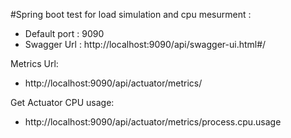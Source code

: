 #Spring boot test for load simulation and cpu mesurment : 
- Default port : 9090
- Swagger Url : http://localhost:9090/api/swagger-ui.html#/

Metrics Url: 
- http://localhost:9090/api/actuator/metrics/

Get Actuator CPU usage: 
- http://localhost:9090/api/actuator/metrics/process.cpu.usage
